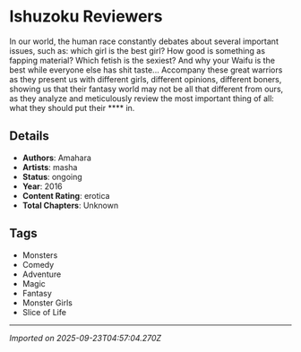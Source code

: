 # Ishuzoku Reviewers

In our world, the human race constantly debates about several important issues, such as: which girl is the best girl? How good is something as fapping material? Which fetish is the sexiest? And why your Waifu is the best while everyone else has shit taste... Accompany these great warriors as they present us with different girls, different opinions, different boners, showing us that their fantasy world may not be all that different from ours, as they analyze and meticulously review the most important thing of all: what they should put their **** in.

## Details
- **Authors**: Amahara
- **Artists**: masha
- **Status**: ongoing
- **Year**: 2016
- **Content Rating**: erotica
- **Total Chapters**: Unknown

## Tags
- Monsters
- Comedy
- Adventure
- Magic
- Fantasy
- Monster Girls
- Slice of Life

---
*Imported on 2025-09-23T04:57:04.270Z*
